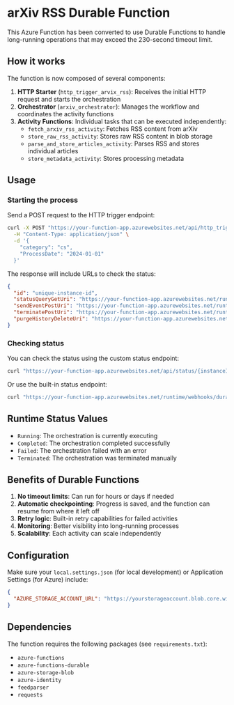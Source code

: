 # arXiv RSS Durable Function

This Azure Function has been converted to use Durable Functions to handle long-running operations that may exceed the 230-second timeout limit.

## How it works

The function is now composed of several components:

1. **HTTP Starter** (`http_trigger_arvix_rss`): Receives the initial HTTP request and starts the orchestration
2. **Orchestrator** (`arxiv_orchestrator`): Manages the workflow and coordinates the activity functions
3. **Activity Functions**: Individual tasks that can be executed independently:
   - `fetch_arxiv_rss_activity`: Fetches RSS content from arXiv
   - `store_raw_rss_activity`: Stores raw RSS content in blob storage
   - `parse_and_store_articles_activity`: Parses RSS and stores individual articles
   - `store_metadata_activity`: Stores processing metadata

## Usage

### Starting the process

Send a POST request to the HTTP trigger endpoint:

```bash
curl -X POST "https://your-function-app.azurewebsites.net/api/http_trigger_arvix_rss" \
  -H "Content-Type: application/json" \
  -d '{
    "category": "cs",
    "ProcessDate": "2024-01-01"
  }'
```

The response will include URLs to check the status:

```json
{
  "id": "unique-instance-id",
  "statusQueryGetUri": "https://your-function-app.azurewebsites.net/runtime/webhooks/durabletask/instances/unique-instance-id",
  "sendEventPostUri": "https://your-function-app.azurewebsites.net/runtime/webhooks/durabletask/instances/unique-instance-id/raiseEvent/{eventName}",
  "terminatePostUri": "https://your-function-app.azurewebsites.net/runtime/webhooks/durabletask/instances/unique-instance-id/terminate",
  "purgeHistoryDeleteUri": "https://your-function-app.azurewebsites.net/runtime/webhooks/durabletask/instances/unique-instance-id"
}
```

### Checking status

You can check the status using the custom status endpoint:

```bash
curl "https://your-function-app.azurewebsites.net/api/status/{instanceId}"
```

Or use the built-in status endpoint:

```bash
curl "https://your-function-app.azurewebsites.net/runtime/webhooks/durabletask/instances/{instanceId}"
```

## Runtime Status Values

- `Running`: The orchestration is currently executing
- `Completed`: The orchestration completed successfully
- `Failed`: The orchestration failed with an error
- `Terminated`: The orchestration was terminated manually

## Benefits of Durable Functions

1. **No timeout limits**: Can run for hours or days if needed
2. **Automatic checkpointing**: Progress is saved, and the function can resume from where it left off
3. **Retry logic**: Built-in retry capabilities for failed activities
4. **Monitoring**: Better visibility into long-running processes
5. **Scalability**: Each activity can scale independently

## Configuration

Make sure your `local.settings.json` (for local development) or Application Settings (for Azure) include:

```json
{
  "AZURE_STORAGE_ACCOUNT_URL": "https://yourstorageaccount.blob.core.windows.net"
}
```

## Dependencies

The function requires the following packages (see `requirements.txt`):
- `azure-functions`
- `azure-functions-durable`
- `azure-storage-blob`
- `azure-identity`
- `feedparser`
- `requests`
